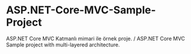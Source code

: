 # ASP.NET-Core-MVC-Sample-Project
 ASP.NET Core MVC Katmanlı mimari ile örnek proje. / ASP.NET Core MVC Sample project with multi-layered architecture.
